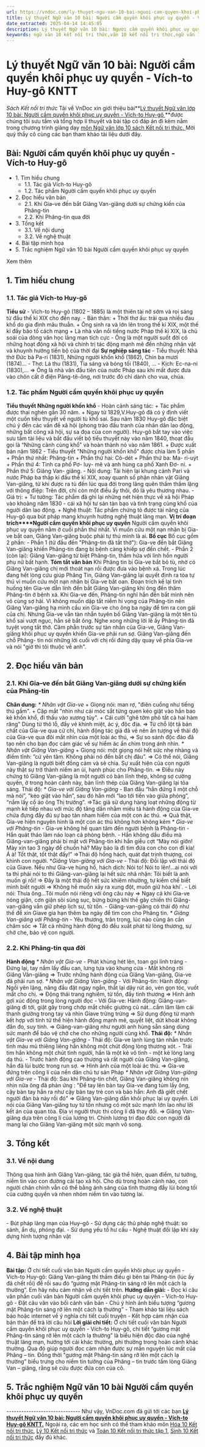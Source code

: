 ```yaml
---
url: https://vndoc.com/ly-thuyet-ngu-van-10-bai-nguoi-cam-quyen-khoi-phuc-uy-quyen-vich-to-huy-go-kntt-293732
title: Lý thuyết Ngữ văn 10 bài: Người cầm quyền khôi phục uy quyền - Vích-to Huy-gô KNTT - Sách Kết nối tri thức - VnDoc.com
date_extracted: 2025-04-14 14:45:05
description: Lý thuyết Ngữ văn 10 bài: Người cầm quyền khôi phục uy quyền - Vích-to Huy-gô sách Kết nối tri thức được VnDoc sưu tầm và giới thiệu  để tham khảo chuẩn bị cho bài giảng học kì mới sắp tới đây của mình.
keywords: ngữ văn 10 kết nối tri thức,văn 10 kết nối tri thức,ngữ văn 10,lý thuyết văn 10 kết nối tri thức,kiến thức trọng tâm môn ngữ văn 10,lý thuyết ngữ văn 10 KNTT,ngữ văn lớp 10,ôn tập lý thuyết văn lớp 10,lý thuyết môn ngữ văn 10,lý thuyết văn 10 KNTT,Lý thuyết môn ngữ văn 10 bài Người cầm quyền khôi phục uy quyền - Vích-to Huy-gô,Người cầm quyền khôi phục uy quyền - Vích-to Huy-gô,trắc nghiệm ngữ văn 10 KNTT
---
```


# Lý thuyết Ngữ văn 10 bài: Người cầm quyền khôi phục uy quyền - Vích-to Huy-gô KNTT
 _Sách Kết nối tri thức_
Tải về
VnDoc xin giới thiệu bài**[Lý thuyết Ngữ văn lớp 10 bài: Người cầm quyền khôi phục uy quyền - Vích-to Huy-gô ](<https://vndoc.com/ly-thuyet-ngu-van-10-bai-nguoi-cam-quyen-khoi-phuc-uy-quyen-vich-to-huy-go-kntt-293732>)**được chúng tôi sưu tầm và tổng hợp lí thuyết và bài tập có đáp án đi kèm nằm trong chương trình giảng dạy [môn Ngữ văn lớp 10 sách Kết nối tri thức. ](<https://vndoc.com/ngu-van-10-ket-noi-tri-thuc-tap1>)Mời quý thầy cô cùng các bạn tham khảo tài liệu dưới đây.
## Bài: Người cầm quyền khôi phục uy quyền - Vích-to Huy-gô
  * 1\. Tìm hiểu chung
    * 1.1. Tác giả Vích-to Huy-gô
    * 1.2. Tác phẩm Người cầm quyền khôi phục uy quyền
  * 2\. Đọc hiểu văn bản 
    * 2.1. Khi Gia–ve đến bắt Giăng Van-giăng dưới sự chứng kiến của Phăng-tin
    * 2.2. Khi Phăng-tin qua đời
  * 3\. Tổng kết
    * 3.1. Về nội dung
    * 3.2. Về nghệ thuật
  * 4\. Bài tập minh họa
  * 5\. Trắc nghiệm Ngữ văn 10 bài Người cầm quyền khôi phục uy quyền

Xem thêm
## **1\. Tìm hiểu chung**
### **1.1. Tác giả Vích-to Huy-gô**
**Tiểu sử**
\- Vích-to Huy-gô \(1802 – 1885\) là một thiên tài nở sớm và rọi sáng từ đầu thế kỉ XIX cho đến nay.
\- Bản thân:
\+ Thời thơ ấu: trải qua nhiều đau khổ do gia đình mâu thuẫn.
\+ Ông sinh ra và lớn lên trong thế kỉ XIX, một thế kỉ đầy bão tố cách mạng
\+ Là nhà văn nổi tiếng nước Pháp thế kỉ XIX, là chủ soái của dòng văn học lãng mạn tích cực
\- Ông là một người suốt đời có những hoạt động xã hội và chính trị tác động mạnh mẽ đến những nhân vật và khuynh hướng tiến bộ của thời đại
**Sự nghiệp sáng tác**
\- Tiểu thuyết: Nhà thờ Đức bà Pa-ri \(1831\), Những người khốn khổ \(1862\), Chín ba mươi \(1874\)…
\- Thơ: Lá thu \(1831\), Tia sáng và bóng tối \(1840\), …
\- Kịch: Ec-na-ni \(1830\),...
=> Ông là nhà văn đầu tiên của nước Pháp sau khi mất được đưa vào chôn cất ở điện Păng-tê-ông, nơi trước đó chỉ dành cho vua, chúa.
### **1.2. Tác phẩm Người cầm quyền khôi phục uy quyền**
**Tiểu thuyết Những người khốn khổ**
\- Hoàn cảnh sáng tác:
\+ Tác phẩm được thai nghén gần 30 năm.
\+ Ngay từ 1829,V.Huy-gô đã có ý định viết một cuốn tiểu thuyết về người tù khổ sai. Sau năm 1830 Huy-gô đặc biệt chú ý đến các vấn đề xã hội \(phong trào đấu tranh của nhân dân lao động, những bất công xã hội, sự sa đọa của con người\). Huy-gô bắt tay vào việc sưu tầm tài liệu và bắt đầu viết bộ tiểu thuyết này vào năm 1840, thoạt đầu gọi là “Những cảnh cùng khổ” và hoàn thành nó vào năm 1861.
\+ Được xuất bản năm 1862
\- Tiểu thuyết "Những người khốn khổ" được chia làm 5 phần
\+ Phần thứ nhất: Phăng-tin
\+ Phần thứ hai: Cô-dét
\+ Phần thứ ba: Ma- ri-uýt
\+ Phần thứ 4: Tình ca phố Pơ- luy- mê và anh hùng ca phố Xanh Đơ- ni.
\+ Phần thứ 5: Giăng Van- giăng.
\- Nội dung: Tái hiện lại khung cảnh Pari và nước Pháp ba thập kỉ đầu thế kỉ XIX, xoay quanh số phận nhân vật Giăng Van-giăng, từ khi được ra tù đến lúc qua đời trong lãng quên thầm thầm lặng với thông điệp: Trên đời, chỉ còn một điều ấy thôi, đó là yêu thương nhau.
\- Giá trị:
\+ Tư tưởng: Tác phẩm đã ghi lại những nét hiện thực về xã hội Pháp vào khoảng năm 1830 - cái xã hội tư sản tàn bạo và tình trạng cùng khổ của người dân lao động.
\+ Nghệ thuật: Tác phẩm chứng tỏ được tài năng của Huy-gô qua bút pháp mang khuynh hướng nghệ thuật lãng mạn.
**Vị trí đoạn trích****Người cầm quyền khôi phục uy quyền**
Người cầm quyền khôi phục uy quyền nằm ở cuối phần thứ nhất. Vì muốn cứu một nạn nhân bị Gia- ve bắt oan, Giăng Van-giăng buộc phải tự thú mình là ai.
**Bố cục**
Bố cục gồm 2 phần:
\- Phần 1 \(từ đầu đến "Phăng-tin đã tắt thở"\): Gia-ve đến bắt Giăng Van-giăng khiến Phăng-tin đang bị bệnh càng khiếp sợ đến chết.
\- Phần 2 \(còn lại\): Giăng Van-giăng từ biệt Phăng-tin, thầm hứa với linh hồn người phụ nữ bất hạnh.
**Tóm tắt văn bản**
Khi Phăng tin bị Gia-ve bắt bỏ tù, nhờ có Giăng Van-giăng chị mới thoát nạn rồi được đưa vào bệnh xá. Trong lúc đang hết lòng cứu giúp Phăng Tin, Giăng Van-giăng lại quyết định ra tòa tự thú vì muốn cứu một nạn nhân bị Gia-ve bắt oan. Đoạn trích kể lại tình huống tên Gia-ve dẫn lính đến bắt Giăng Van-giăng khi ông đến thăm Phăng-tin ở bệnh xá. Khi Gia-ve đến, Phăng-tin nghĩ hắn đến bắt mình nên vô cùng sợ hãi. Vì không muốn dập tắt niềm hi vọng của Phăng-tin nên Giăng Van-giăng hạ mình cầu xin Gia-ve cho ông ba ngày để tìm ra con gái của chị. Nhưng Gia-ve vẫn tàn nhẫn tuyên bố Giăng Van-giăng là một tên tù khổ sai vượt ngục, hắn sẽ bắt ông. Nghe xong những lời lẽ ấy Phăng-tin đã tuyệt vọng tắt thở. Căm phẫn trước sự tàn nhẫn của Gia-ve, Giăng Van-giăng khôi phục uy quyền khiến Gia-ve phải run sợ. Giăng Van-giăng đến chỗ Phăng- tin nói những lời cuối với chị rồi đứng dậy quay về phía Gia-ve và nói "giờ thì tôi thuộc về anh".
## **2\. Đọc hiểu văn bản**
### **2.1. Khi Gia–ve đến bắt Giăng Van-giăng dưới sự chứng kiến của Phăng-tin**
**Chân dung:**
_\* Nhân vật Gia-ve_
\+ Giọng nói: man rợ, "điên cuồng như tiếng thú gầm".
\+ Cặp mắt "nhìn như cái móc sắt từng quen kéo giật vào hắn bao kẻ khốn khổ, đi thấu vào xương tủy".
\+ Cái cười "ghê tởm phô tất cả hai hàm răng" Dùng từ thô lỗ, đầy vẻ khinh miệt, ác ý, độc địa.
=> Từ chỗ lột tả bản chất của Gia-ve qua cử chỉ, hành động tác giả đã vẽ nên ấn tượng về thái độ của Gia-ve qua đôi mắt nhìn của một loài ác thú,
=> Sự so sánh độc đáo đã tạo nên cho bạn đọc cảm giác về sự hiểm ác ẩn chìm trong ánh nhìn.
_\* Nhân vật Giăng Van-giăng_
\+ Giọng nói: một giọng nói hết sức nhẹ nhàng và điềm tĩnh: ”cứ yên tâm. Không phải nó đến bắt chị đâu”.
=> Có thể nói, Giăng Van-giăng là người biết đồng cảm và sẻ chia. Sự xuất hiện của con người này thật sự trở thành niềm an ủi, hạnh phúc cho Phăng-tin.
=> Điều này chứng tỏ Giăng Van-giăng là một người có bản lĩnh thép, không sợ cường quyền, ở trong hoàn cảnh này, bản lĩnh thép của Giăng Van-giăng lại tỏa sáng.
Thái độ:
_\* Gia-ve với Giăng Van-giăng_
\- Ban đầu “hắn đứng lì một chỗ mà nói”, ”kéo giật vào hắn”, sau đó hắn mới “lao tới tiến vào giữa phòng”, “nắm lấy cổ áo ông Thị trưởng”.
=>Tác giả sử dụng hàng loạt những động từ mạnh kế tiếp nhau với mức độ tăng dần nhằm miêu tả hành động của Gia-ve chứa đựng đầy đủ sự bạo tàn nham hiểm của một con ác thú.
=> Quả thật, Gia-ve hiện nguyên hình là một con ác thú không hơn không kém
 _\* Gia-ve với Phăng-tin_
\- Gia-ve không hề quan tâm đến người bệnh là Phăng-tin
\- Hắn quát tháo làm náo loạn cả phòng bệnh.
\- Hắn không dấu điều mà Giăng-van-giăng phải bí mật với Phăng-tin khi hắn giễu cợt “Mày nói giỡn\! Mày xin tao 3 ngày để chuồn hả? Mày bảo là đi tìm đứa con cho con đĩ kia\! Á à\! Tốt thật, tốt thật đấy\!”
=>Thái độ hống hách, quát đạt trịnh thượng, coi khinh con người.
\*_Giăng Van-giăng với Gia-ve_
\- Thái độ: Đối lập với thái độ của Giave. Nếu như Gia-ve hùng hổ, hách dịch: Nói to\! Nói to lên\!...ai nói với ta thì phải nói to thì Giăng-van-giăng lại hết sức nhã nhặn: Tôi biết là anh muốn gì rồi\!
=> Đây là một thái độ hết sức khiêm nhường, tự kiềm chế biết mình biết người => Không hề muốn xảy ra xung đột, muốn giữ hòa khí\`.
\- Lời nói: Thưa ông...Tôi muốn nói riêng với ông câu này
=> Ngay cả khi Gia-ve nóng giận, cơn giận sôi sùng sục, bừng bừng khí thế gây chiến thì Giăng-van-giăng vẫn giữ phép lịch sự, từ tốn.
\- Giăng-van-giăng có thái độ như thế để xin Giave gia hạn thêm ba ngày để tìm con cho Phăng tin.
_\* Giăng Van-giăng với Phăng-tin_
\- Yêu thương, trân trọng, lúc nào cũng ân cần chăm sóc
=> Tất cả những hành động đó đều xuất phát từ lòng thương, sự chở che, bảo vệ con người.
### **2.2. Khi Phăng-tin qua đời**
**Hành động**
 _\* Nhân vật Gia-ve_
\- Phát khùng hét lên, toan gọi lính tráng
\- Đứng lại, tay nắm lấy đầu can, lưng tựa vào khung cửa
\- Mắt không rời Giăng Văn-giăng
=> Trước những hành động của Giăng Van-giăng, Gia-ve đã phải run sợ.
_\* Nhân vật Giăng Van-giăng_
\- Với Phăng-tin: Hành động: Ngồi yên lặng, nâng đầu đặt ngay ngắn, thắt lại dây rút áo, vén gọn tóc, vuốt mắt cho chị.
=> Động thái trang nghiêm, từ tốn, đầy tình thương
=> Hình ảnh gợi xúc động trong lòng người đọc
\- Với Gia-ve: Hành động: Giăng-van-giăng đi tới, giật gãy trong chớp mắt chiếc giường cũ nát...cầm lăm lăm cái thanh giường trong tay và nhìn Giave trừng trừng
=> Sử dụng động từ mạnh kết hợp với tính từ thể hiện hành động mạnh mẽ, quyết liệt, dứt khoát không đắn đo, suy tính.
=> Giăng-van-giăng như người anh hùng sẵn sàng dùng sức mạnh để bảo vệ chở che cho những người cùng khổ.
**Thái độ:**
_\* Nhân vật Gia-ve với Giăng Van-giăng_
\- Thái độ: Gia-ve lạnh lùng tàn nhẫn trước tình máu mủ thiêng liêng hắn không một chút động lòng thương xót.
\- Trái tim hắn không một chút tình người, hắn là một kẻ vô tình - một kẻ lòng lang dạ thú.
\- Trước hành động cao thượng và rất người của Giăng Van-giăng, hắn đã lùi bước trong run sợ.
=> Hình ảnh của một loài ác thú.
=> Gia-ve đứng trên công lí của nền dân chủ tư sản Pháp
 _\* Nhân vật Giăng Van-giăng với Gia-ve_
\- Thái độ: Sau khi Phăng-tin chết, Giăng Van-giăng không nín nhịn nữa ông đã phản ứng : "Để tay lên bàn tay Gia-ve đang túm lấy ông, cậy bàn tay hắn ra như cậy bàn tay trẻ con và bảo hắn: Anh đã giết chết người đàn bà này rồi đó"
=> Giăng Van-giăng dần khôi phục lại uy quyền. Lời nói của Giăng Van-giăng tuy từ tốn nhưng có một sức mạnh lớn lao như lời kết án của quan tòa. Địa vị người thực thi công lí đã thay đổi.
=> Giăng Van-giăng dựa trên công lí của lương tri. Chính lương tri đạo đức con người đã mang lại cho Giăng Van-giăng một sức mạnh vô song.
## **3\. Tổng kết**
### **3.1. Về nội dung**
Thông qua hình ảnh Giăng Van-giăng, tác giả thể hiện, quan điểm, tư tưởng, niềm tin vào con đường cải tạo xã hội. Cho dù trong hoàn cảnh nào, con người chân chính vẫn có thể bằng ánh sáng của tình thương đẩy lùi bóng tối của cường quyền và nhen nhóm niềm tin vào tương lai.
### **3.2. Về nghệ thuật**
\- Bút pháp lãng mạn của Huy–gô
\- Sử dụng các thủ pháp nghệ thuật: so sánh, ẩn dụ, phóng đại.
\- Sử dụng yếu tố hư cấu
\- Nghệ thuật đối lập khi xây dựng hình tượng nhân vật
## **4\. Bài tập minh họa**
**Bài tập:** Ở chi tiết cuối văn bản Người cầm quyền khôi phục uy quyền - Vích-to Huy-gô: Giăng Van-giăng thì thầm điều gì bên tai Phăng-tin \(lúc ấy đã chết rồi\) để rồi sau đó “gương mặt Phăng-tin sáng rỡ lên một cách lạ thường”. Em hãy nêu cảm nhận về chi tiết trên.
**Hướng dẫn giải:**
\- Đọc kĩ câu văn phần cuối văn bản Người cầm quyền khôi phục uy quyền - Vích-to Huy-gô
\- Đặt câu văn vào bối cảnh văn bản
\- Chú ý hình ảnh biểu tượng “gương mặt Phăng-tin sáng rỡ lên một cách lạ thường”
\- Tham khảo tài liệu  sách báo hoặc internet về ý nghĩa chi tiết cuối truyện
\- Kết hợp cảm nhận của bản thân để trả lời câu hỏi
**Lời giải chi tiết:**
Ở chi tiết cuối văn bản Người cầm quyền khôi phục uy quyền - Vích-to Huy-gô, chi tiết “gương mặt Phăng-tin sáng rỡ lên một cách lạ thường” là biểu hiện độc đáo của nghệ thuật lãng mạn, hướng tới cái khác thường, phi thường trong hoàn cảnh khác thường. Qua đó giúp người đọc cảm nhận được sự mãn nguyện lúc mất của Phăng – tin. Đồng thời "gương mặt Phăng-tin sáng rỡ lên một cách lạ thường" biểu trưng cho niềm tin tưởng của Phăng – tin trước tấm lòng Giăng Van – giăng, rằng sẽ cứu được đứa con của cô.
## 5\. Trắc nghiệm Ngữ văn 10 bài Người cầm quyền khôi phục uy quyền
 _\------------------------------_
Như vậy, VnDoc.com đã gửi tới các bạn **[Lý thuyết Ngữ văn 10 bài: Người cầm quyền khôi phục uy quyền - Vích-to Huy-gô KNTT.](<https://vndoc.com/ly-thuyet-ngu-van-10-bai-nguoi-cam-quyen-khoi-phuc-uy-quyen-vich-to-huy-go-kntt-293732>)** Ngoài ra, các em học sinh có thể tham khảo môn [Hóa 10 Kết nối tri thức](<https://vndoc.com/hoa-10-ket-noi-tri-thuc>), [Lý 10 Kết nối tri thức](<https://vndoc.com/vat-ly-10-ket-noi-tri-thuc>) và [Toán 10 Kết nối tri thức tập 1](<https://vndoc.com/toan-10-ket-noi-tri-thuc-tap1>), [Sinh 10 Kết nối tri thức](<https://vndoc.com/sinh-hoc-10-ket-noi-tri-thuc>) đầy đủ khác.
